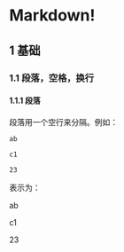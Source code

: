 # Markdown!

## 1 基础

### 1.1 段落，空格，换行

#### 1.1.1 段落

段落用一个空行来分隔。例如：

```plain
ab

c1

23
```

表示为：

ab

c1

23
